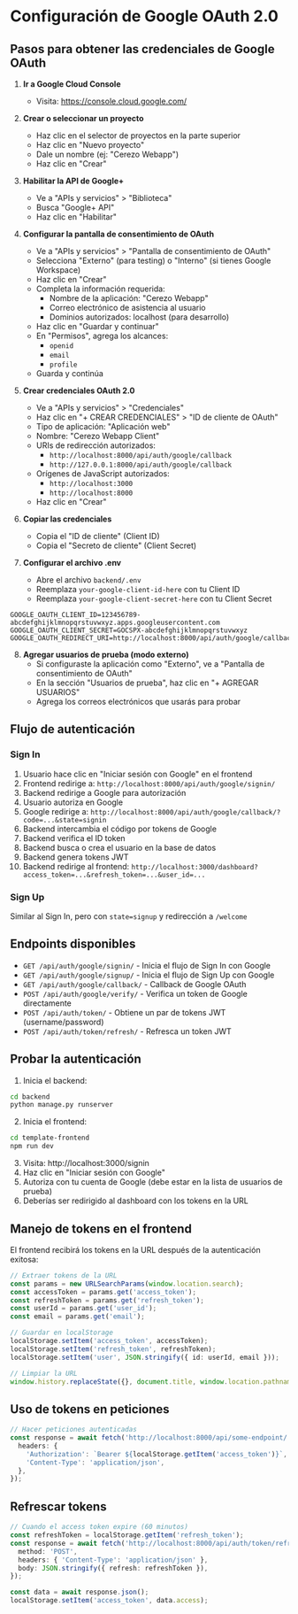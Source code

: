 # Configuración de Google OAuth 2.0

## Pasos para obtener las credenciales de Google OAuth

1. **Ir a Google Cloud Console**
   - Visita: https://console.cloud.google.com/

2. **Crear o seleccionar un proyecto**
   - Haz clic en el selector de proyectos en la parte superior
   - Haz clic en "Nuevo proyecto"
   - Dale un nombre (ej: "Cerezo Webapp")
   - Haz clic en "Crear"

3. **Habilitar la API de Google+**
   - Ve a "APIs y servicios" > "Biblioteca"
   - Busca "Google+ API"
   - Haz clic en "Habilitar"

4. **Configurar la pantalla de consentimiento de OAuth**
   - Ve a "APIs y servicios" > "Pantalla de consentimiento de OAuth"
   - Selecciona "Externo" (para testing) o "Interno" (si tienes Google Workspace)
   - Haz clic en "Crear"
   - Completa la información requerida:
     - Nombre de la aplicación: "Cerezo Webapp"
     - Correo electrónico de asistencia al usuario
     - Dominios autorizados: localhost (para desarrollo)
   - Haz clic en "Guardar y continuar"
   - En "Permisos", agrega los alcances:
     - `openid`
     - `email`
     - `profile`
   - Guarda y continúa

5. **Crear credenciales OAuth 2.0**
   - Ve a "APIs y servicios" > "Credenciales"
   - Haz clic en "+ CREAR CREDENCIALES" > "ID de cliente de OAuth"
   - Tipo de aplicación: "Aplicación web"
   - Nombre: "Cerezo Webapp Client"
   - URIs de redirección autorizados:
     - `http://localhost:8000/api/auth/google/callback`
     - `http://127.0.0.1:8000/api/auth/google/callback`
   - Orígenes de JavaScript autorizados:
     - `http://localhost:3000`
     - `http://localhost:8000`
   - Haz clic en "Crear"

6. **Copiar las credenciales**
   - Copia el "ID de cliente" (Client ID)
   - Copia el "Secreto de cliente" (Client Secret)

7. **Configurar el archivo .env**
   - Abre el archivo `backend/.env`
   - Reemplaza `your-google-client-id-here` con tu Client ID
   - Reemplaza `your-google-client-secret-here` con tu Client Secret

```env
GOOGLE_OAUTH_CLIENT_ID=123456789-abcdefghijklmnopqrstuvwxyz.apps.googleusercontent.com
GOOGLE_OAUTH_CLIENT_SECRET=GOCSPX-abcdefghijklmnopqrstuvwxyz
GOOGLE_OAUTH_REDIRECT_URI=http://localhost:8000/api/auth/google/callback
```

8. **Agregar usuarios de prueba (modo externo)**
   - Si configuraste la aplicación como "Externo", ve a "Pantalla de consentimiento de OAuth"
   - En la sección "Usuarios de prueba", haz clic en "+ AGREGAR USUARIOS"
   - Agrega los correos electrónicos que usarás para probar

## Flujo de autenticación

### Sign In
1. Usuario hace clic en "Iniciar sesión con Google" en el frontend
2. Frontend redirige a: `http://localhost:8000/api/auth/google/signin/`
3. Backend redirige a Google para autorización
4. Usuario autoriza en Google
5. Google redirige a: `http://localhost:8000/api/auth/google/callback/?code=...&state=signin`
6. Backend intercambia el código por tokens de Google
7. Backend verifica el ID token
8. Backend busca o crea el usuario en la base de datos
9. Backend genera tokens JWT
10. Backend redirige al frontend: `http://localhost:3000/dashboard?access_token=...&refresh_token=...&user_id=...`

### Sign Up
Similar al Sign In, pero con `state=signup` y redirección a `/welcome`

## Endpoints disponibles

- `GET /api/auth/google/signin/` - Inicia el flujo de Sign In con Google
- `GET /api/auth/google/signup/` - Inicia el flujo de Sign Up con Google
- `GET /api/auth/google/callback/` - Callback de Google OAuth
- `POST /api/auth/google/verify/` - Verifica un token de Google directamente
- `POST /api/auth/token/` - Obtiene un par de tokens JWT (username/password)
- `POST /api/auth/token/refresh/` - Refresca un token JWT

## Probar la autenticación

1. Inicia el backend:
```bash
cd backend
python manage.py runserver
```

2. Inicia el frontend:
```bash
cd template-frontend
npm run dev
```

3. Visita: http://localhost:3000/signin
4. Haz clic en "Iniciar sesión con Google"
5. Autoriza con tu cuenta de Google (debe estar en la lista de usuarios de prueba)
6. Deberías ser redirigido al dashboard con los tokens en la URL

## Manejo de tokens en el frontend

El frontend recibirá los tokens en la URL después de la autenticación exitosa:

```typescript
// Extraer tokens de la URL
const params = new URLSearchParams(window.location.search);
const accessToken = params.get('access_token');
const refreshToken = params.get('refresh_token');
const userId = params.get('user_id');
const email = params.get('email');

// Guardar en localStorage
localStorage.setItem('access_token', accessToken);
localStorage.setItem('refresh_token', refreshToken);
localStorage.setItem('user', JSON.stringify({ id: userId, email }));

// Limpiar la URL
window.history.replaceState({}, document.title, window.location.pathname);
```

## Uso de tokens en peticiones

```typescript
// Hacer peticiones autenticadas
const response = await fetch('http://localhost:8000/api/some-endpoint/', {
  headers: {
    'Authorization': `Bearer ${localStorage.getItem('access_token')}`,
    'Content-Type': 'application/json',
  },
});
```

## Refrescar tokens

```typescript
// Cuando el access token expire (60 minutos)
const refreshToken = localStorage.getItem('refresh_token');
const response = await fetch('http://localhost:8000/api/auth/token/refresh/', {
  method: 'POST',
  headers: { 'Content-Type': 'application/json' },
  body: JSON.stringify({ refresh: refreshToken }),
});

const data = await response.json();
localStorage.setItem('access_token', data.access);
```
